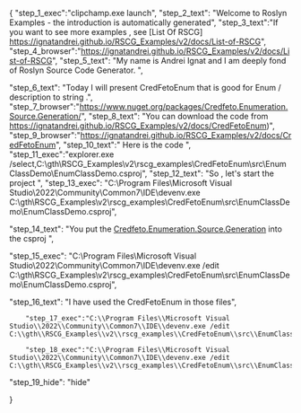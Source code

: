 {
    "step_1_exec":"clipchamp.exe launch",
    "step_2_text": "Welcome to Roslyn Examples - the introduction is automatically generated",
    "step_3_text":"If you want to see more examples , see  [List Of RSCG] https://ignatandrei.github.io/RSCG_Examples/v2/docs/List-of-RSCG",
    "step_4_browser":"https://ignatandrei.github.io/RSCG_Examples/v2/docs/List-of-RSCG",
    "step_5_text": "My name is Andrei Ignat and I am deeply fond of Roslyn Source Code Generator. ",

"step_6_text": "Today I will present CredFetoEnum  that is good for Enum / description to string  .",
"step_7_browser":"https://www.nuget.org/packages/Credfeto.Enumeration.Source.Generation/",
"step_8_text": "You can download the code from https://ignatandrei.github.io/RSCG_Examples/v2/docs/CredFetoEnum)",
"step_9_browser":"https://ignatandrei.github.io/RSCG_Examples/v2/docs/CredFetoEnum",
"step_10_text":" Here is the code ",
"step_11_exec":"explorer.exe /select,C:\\gth\\RSCG_Examples\\v2\\rscg_examples\\CredFetoEnum\\src\\EnumClassDemo\\EnumClassDemo.csproj",
"step_12_text": "So , let's start the project ",
"step_13_exec": "C:\\Program Files\\Microsoft Visual Studio\\2022\\Community\\Common7\\IDE\\devenv.exe C:\\gth\\RSCG_Examples\\v2\\rscg_examples\\CredFetoEnum\\src\\EnumClassDemo\\EnumClassDemo.csproj",

"step_14_text": "You put the  [Credfeto.Enumeration.Source.Generation](https://www.nuget.org/packages/Credfeto.Enumeration.Source.Generation/) into the csproj ",

"step_15_exec": "C:\\Program Files\\Microsoft Visual Studio\\2022\\Community\\Common7\\IDE\\devenv.exe /edit C:\\gth\\RSCG_Examples\\v2\\rscg_examples\\CredFetoEnum\\src\\EnumClassDemo\\EnumClassDemo.csproj",

"step_16_text": "I have used the CredFetoEnum in those files",


        "step_17_exec":"C:\\Program Files\\Microsoft Visual Studio\\2022\\Community\\Common7\\IDE\\devenv.exe /edit C:\\gth\\RSCG_Examples\\v2\\rscg_examples\\CredFetoEnum\\src\\EnumClassDemo\\Colors.cs",
    
        "step_18_exec":"C:\\Program Files\\Microsoft Visual Studio\\2022\\Community\\Common7\\IDE\\devenv.exe /edit C:\\gth\\RSCG_Examples\\v2\\rscg_examples\\CredFetoEnum\\src\\EnumClassDemo\\Program.cs",
    
"step_19_hide": "hide"


}